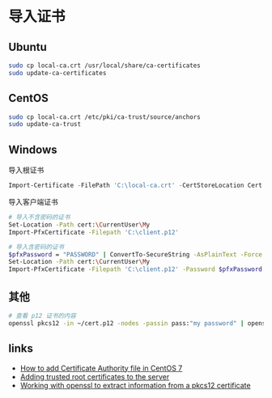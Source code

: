 # 导入证书

## Ubuntu

```sh
sudo cp local-ca.crt /usr/local/share/ca-certificates
sudo update-ca-certificates
```

## CentOS

```sh
sudo cp local-ca.crt /etc/pki/ca-trust/source/anchors
sudo update-ca-trust
```

## Windows

导入根证书

```powershell
Import-Certificate -FilePath 'C:\local-ca.crt' -CertStoreLocation Cert:\LocalMachine\Root
```

导入客户端证书

```sh
# 导入不含密码的证书
Set-Location -Path cert:\CurrentUser\My
Import-PfxCertificate -Filepath 'C:\client.p12'

# 导入含密码的证书
$pfxPassword = "PASSWORD" | ConvertTo-SecureString -AsPlainText -Force
Set-Location -Path cert:\CurrentUser\My
Import-PfxCertificate -Filepath 'C:\client.p12' -Password $pfxPassword
```

## 其他

```sh
# 查看 p12 证书的内容
openssl pkcs12 -in ~/cert.p12 -nodes -passin pass:"my password" | openssl x509 -noout -text
```

## links

- [How to add Certificate Authority file in CentOS 7](https://stackoverflow.com/questions/37043442/how-to-add-certificate-authority-file-in-centos-7)
- [Adding trusted root certificates to the server](https://manuals.gfi.com/en/kerio/connect/content/server-configuration/ssl-certificates/adding-trusted-root-certificates-to-the-server-1605.html)
- [Working with openssl to extract information from a pkcs12 certificate](https://stackoverflow.com/questions/8500475/working-with-openssl-to-extract-information-from-a-pkcs12-certificate)
